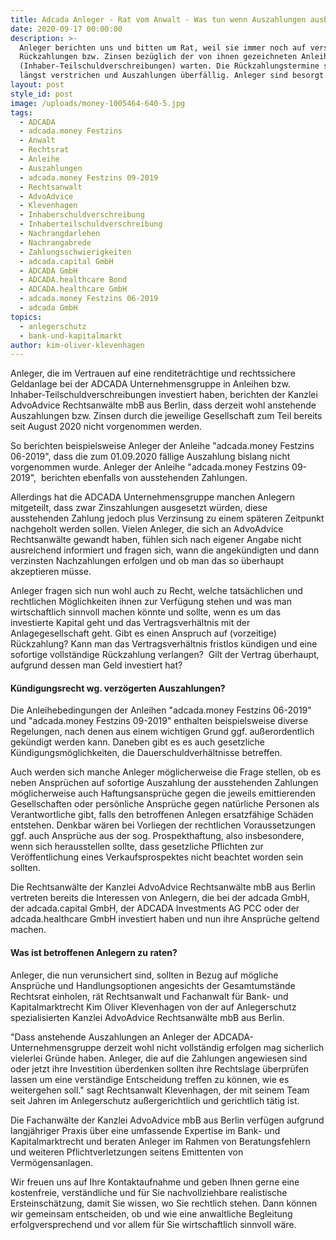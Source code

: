 ```yaml
---
title: Adcada Anleger - Rat vom Anwalt - Was tun wenn Auszahlungen ausbleiben?
date: 2020-09-17 00:00:00
description: >-
  Anleger berichten uns und bitten um Rat, weil sie immer noch auf versprochene
  Rückzahlungen bzw. Zinsen bezüglich der von ihnen gezeichneten Anleihen
  (Inhaber-Teilschuldverschreibungen) warten. Die Rückzahlungstermine seien
  längst verstrichen und Auszahlungen überfällig. Anleger sind besorgt.
layout: post
style_id: post
image: /uploads/money-1005464-640-5.jpg
tags:
  - ADCADA
  - adcada.money Festzins
  - Anwalt
  - Rechtsrat
  - Anleihe
  - Auszahlungen
  - adcada.money Festzins 09-2019
  - Rechtsanwalt
  - AdvoAdvice
  - Klevenhagen
  - Inhaberschuldverschreibung
  - Inhaberteilschuldverschreibung
  - Nachrangdarlehen
  - Nachrangabrede
  - Zahlungsschwierigkeiten
  - adcada.capital GmbH
  - ADCADA GmbH
  - ADCADA.healthcare Bond
  - ADCADA.healthcare GmbH
  - adcada.money Festzins 06-2019
  - adcada GmbH
topics:
  - anlegerschutz
  - bank-und-kapitalmarkt
author: kim-oliver-klevenhagen
---
```


Anleger, die im Vertrauen auf eine renditeträchtige und rechtssichere Geldanlage bei der ADCADA Unternehmensgruppe in Anleihen bzw. Inhaber-Teilschuldverschreibungen investiert haben, berichten der Kanzlei AdvoAdvice Rechtsanwälte mbB aus Berlin, dass derzeit wohl anstehende Auszahlungen bzw. Zinsen durch die jeweilige Gesellschaft zum Teil bereits seit August 2020 nicht vorgenommen werden. &nbsp;

So berichten beispielsweise Anleger der Anleihe "adcada.money Festzins 06-2019", dass die zum 01.09.2020 fällige Auszahlung bislang nicht vorgenommen wurde. Anleger der Anleihe "adcada.money Festzins 09-2019",&nbsp; berichten ebenfalls von ausstehenden Zahlungen.

Allerdings hat die ADCADA Unternehmensgruppe manchen Anlegern mitgeteilt, dass zwar Zinszahlungen ausgesetzt würden, diese ausstehenden Zahlung jedoch plus Verzinsung zu einem späteren Zeitpunkt nachgeholt werden sollen. Vielen Anleger, die sich an AdvoAdvice Rechtsanwälte gewandt haben, fühlen sich nach eigener Angabe nicht ausreichend informiert und fragen sich, wann die angekündigten und dann verzinsten Nachzahlungen erfolgen und ob man das so überhaupt akzeptieren müsse.

Anleger fragen sich nun wohl auch zu Recht, welche tatsächlichen und rechtlichen Möglichkeiten ihnen zur Verfügung stehen und was man wirtschaftlich sinnvoll machen könnte und sollte, wenn es um das investierte Kapital geht und das Vertragsverhältnis mit der Anlagegesellschaft geht. Gibt es einen Anspruch auf (vorzeitige) Rückzahlung? Kann man das Vertragsverhältnis fristlos kündigen und eine sofortige vollständige Rückzahlung verlangen? &nbsp;Gilt der Vertrag überhaupt, aufgrund dessen man Geld investiert hat?

#### Kündigungsrecht wg. verzögerten Auszahlungen?

Die Anleihebedingungen der Anleihen "adcada.money Festzins 06-2019" und "adcada.money Festzins 09-2019" enthalten beispielsweise diverse Regelungen, nach denen aus einem wichtigen Grund ggf. au&szlig;erordentlich gekündigt werden kann. Daneben gibt es es auch gesetzliche Kündigungsmöglichkeiten, die Dauerschuldverhältnisse betreffen. &nbsp;&nbsp;

Auch werden sich manche Anleger möglicherweise die Frage stellen, ob es neben Ansprüchen auf sofortige Auszahlung der ausstehenden Zahlungen möglicherweise auch Haftungsansprüche gegen die jeweils emittierenden Gesellschaften oder persönliche Ansprüche gegen natürliche Personen als Verantwortliche gibt, falls den betroffenen Anlegen ersatzfähige Schäden entstehen. Denkbar wären bei Vorliegen der rechtlichen Voraussetzungen ggf. auch Ansprüche aus der sog. Prospekthaftung, also insbesondere, wenn sich herausstellen sollte, dass gesetzliche Pflichten zur Veröffentlichung eines Verkaufsprospektes nicht beachtet worden sein sollten. &nbsp; &nbsp;

Die Rechtsanwälte der Kanzlei AdvoAdvice Rechtsanwälte mbB aus Berlin vertreten bereits die Interessen von Anlegern, die bei der adcada GmbH, der adcada.capital GmbH, der ADCADA Investments AG PCC oder der adcada.healthcare GmbH investiert haben und nun ihre Ansprüche geltend machen.

#### Was ist betroffenen Anlegern zu raten?

Anleger, die nun verunsichert sind, sollten in Bezug auf mögliche Ansprüche und Handlungsoptionen angesichts der Gesamtumstände Rechtsrat einholen, rät Rechtsanwalt und Fachanwalt für Bank- und Kapitalmarktrecht Kim Oliver Klevenhagen von der auf Anlegerschutz spezialisierten Kanzlei AdvoAdvice Rechtsanwälte mbB aus Berlin.

"Dass anstehende Auszahlungen an Anleger der ADCADA-Unternehmensgruppe derzeit wohl nicht vollständig erfolgen mag sicherlich vielerlei Gründe haben. Anleger, die auf die Zahlungen angewiesen sind oder jetzt ihre Investition überdenken sollten ihre Rechtslage überprüfen lassen um eine verständige Entscheidung treffen zu können, wie es weitergehen soll." sagt Rechtsanwalt Klevenhagen, der mit seinem Team seit Jahren im Anlegerschutz au&szlig;ergerichtlich und gerichtlich tätig ist.

Die Fachanwälte der Kanzlei AdvoAdvice mbB aus Berlin verfügen aufgrund langjähriger Praxis über eine umfassende Expertise im Bank- und Kapitalmarktrecht und beraten Anleger im Rahmen von Beratungsfehlern und weiteren Pflichtverletzungen seitens Emittenten von Vermögensanlagen.&nbsp;

Wir freuen uns auf Ihre Kontaktaufnahme und geben Ihnen gerne eine kostenfreie, verständliche und für Sie nachvollziehbare realistische Ersteinschätzung, damit Sie wissen, wo Sie rechtlich stehen. Dann können wir gemeinsam entscheiden, ob und wie eine anwaltliche Begleitung erfolgversprechend und vor allem für Sie wirtschaftlich sinnvoll wäre.